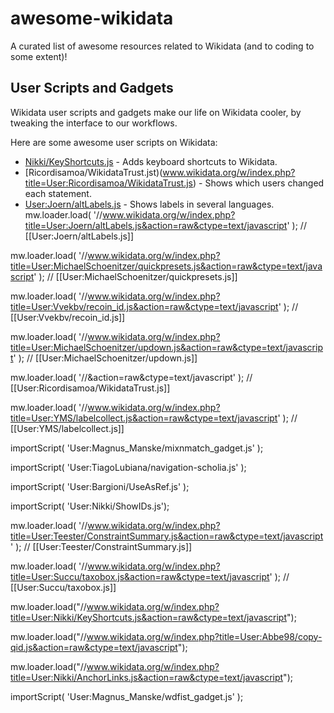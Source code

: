 # awesome-wikidata
A curated list of awesome resources related to Wikidata (and to coding to some extent)!

## User Scripts and Gadgets 

Wikidata user scripts and gadgets make our life on Wikidata cooler, by tweaking the interface to our workflows. 

Here are some awesome user scripts on Wikidata: 

* [Nikki/KeyShortcuts.js](https://www.wikidata.org/w/index.php?title=User:Nikki/KeyShortcuts.js) - Adds keyboard shortcuts to Wikidata. 
* [Ricordisamoa/WikidataTrust.jst)(www.wikidata.org/w/index.php?title=User:Ricordisamoa/WikidataTrust.js) - Shows which users changed each statement.
* [User:Joern/altLabels.js](https://m.wikidata.org/wiki/User:Joern/altLabels.js) - Shows labels in several languages.
mw.loader.load( '//www.wikidata.org/w/index.php?title=User:Joern/altLabels.js&action=raw&ctype=text/javascript' ); // [[User:Joern/altLabels.js]]

mw.loader.load( '//www.wikidata.org/w/index.php?title=User:MichaelSchoenitzer/quickpresets.js&action=raw&ctype=text/javascript' ); // [[User:MichaelSchoenitzer/quickpresets.js]]

mw.loader.load( '//www.wikidata.org/w/index.php?title=User:Vvekbv/recoin_id.js&action=raw&ctype=text/javascript' ); // [[User:Vvekbv/recoin_id.js]]

mw.loader.load( '//www.wikidata.org/w/index.php?title=User:MichaelSchoenitzer/updown.js&action=raw&ctype=text/javascript' ); // [[User:MichaelSchoenitzer/updown.js]]

mw.loader.load( '//&action=raw&ctype=text/javascript' ); // [[User:Ricordisamoa/WikidataTrust.js]]

mw.loader.load( '//www.wikidata.org/w/index.php?title=User:YMS/labelcollect.js&action=raw&ctype=text/javascript' ); // [[User:YMS/labelcollect.js]]

importScript( 'User:Magnus_Manske/mixnmatch_gadget.js' );

importScript( 'User:TiagoLubiana/navigation-scholia.js' );

importScript( 'User:Bargioni/UseAsRef.js' );

importScript( 'User:Nikki/ShowIDs.js');


mw.loader.load( '//www.wikidata.org/w/index.php?title=User:Teester/ConstraintSummary.js&action=raw&ctype=text/javascript' ); // [[User:Teester/ConstraintSummary.js]]

mw.loader.load( '//www.wikidata.org/w/index.php?title=User:Succu/taxobox.js&action=raw&ctype=text/javascript' ); // [[User:Succu/taxobox.js]]

mw.loader.load("//www.wikidata.org/w/index.php?title=User:Nikki/KeyShortcuts.js&action=raw&ctype=text/javascript");

mw.loader.load("//www.wikidata.org/w/index.php?title=User:Abbe98/copy-qid.js&action=raw&ctype=text/javascript");

mw.loader.load("//www.wikidata.org/w/index.php?title=User:Nikki/AnchorLinks.js&action=raw&ctype=text/javascript");

importScript( 'User:Magnus_Manske/wdfist_gadget.js' );
